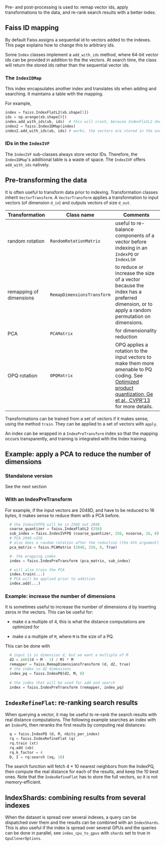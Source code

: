 Pre- and post-processing is used to: remap vector ids, apply transformations to the data, and re-rank search results with a better index.

## Faiss ID mapping 

By default Faiss assigns a sequential id to vectors added to the indexes. This page explains how to change this to arbitrary ids.

Some `Index` classes implement a `add_with_ids` method, where 64-bit vector ids can be provided in addition to the the vectors. 
At search time, the class will return the stored ids rather than the sequential vector ids. 

<!-- WARNING: in Lua, the search function adds 1 to the search results by default, to account for Lua 1-based indexing. Calling the search function with `search (queries, k, false)` cancels this behaviour and return the raw ids.  -->

### The `IndexIDMap` 

This index encapsulates another index and translates ids when adding and searching. It maintains a table with the mapping.

For example, 

```python
index = faiss.IndexFlatL2(xb.shape[1]) 
ids = np.arange(xb.shape[0])
index.add_with_ids(xb, ids)  # this will crash, because IndexFlatL2 does not support add_with_ids
index2 = faiss.IndexIDMap(index)
index2.add_with_ids(xb, ids) # works, the vectors are stored in the underlying index
```

### IDs in the `IndexIVF`

The `IndexIVF` sub-classes always store vector IDs. Therefore, the `IndexIDMap`'s additional table is a waste of space. The `IndexIVF` offers `add_with_ids` natively. 

## Pre-transforming the data 

It is often useful to transform data prior to indexing. Transformation classes inherit `VectorTransform`. A `VectorTransform` applies a transformation to input vectors (of dimension `d_in`) and outputs vectors of size `d_out`. 

| Transformation                     | Class name      | Comments            
|------------------------------------|-----------------|---------------------
| random rotation                    | `RandomRotationMatrix`  | useful to re-balance components of a vector before indexing in an `IndexPQ` or `IndexLSH` 
| remapping of dimensions            | `RemapDimensionsTransform` | to reduce or increase the size of a vector because the index has a preferred dimension, or to apply a random permutation on dimensions. 
| PCA                                | `PCAMatrix`       | for dimensionality reduction |
| OPQ rotation                       | `OPQMatrix`       | OPQ applies a rotation to the input vectors to make them more amenable to PQ coding. See [Optimized product quantization, Ge et al., CVPR'13](http://www.cv-foundation.org/openaccess/content_cvpr_2013/html/Ge_Optimized_Product_Quantization_2013_CVPR_paper.html) for more details.


Transformations can be trained from a set of vectors if it makes sense, using the method `train`. They can be applied to a set of vectors with `apply`. 

An index can be wrapped in a `IndexPreTransform` index so that the mapping occurs transparently, and training is integrated with the Index training. 


## Example: apply a PCA to reduce the number of dimensions 

### Standalone version 

See the next section

### With an IndexPreTransform 

For example, if the input vectors are 2048D, and have to be reduced to 16 bytes, it makes sense to reduce them with a PCA before.

```python
  # the IndexIVFPQ will be in 256D not 2048
  coarse_quantizer = faiss.IndexFlatL2 (256)
  sub_index = faiss.IndexIVFPQ (coarse_quantizer, 256, ncoarse, 16, 8)
  # PCA 2048->256
  # also does a random rotation after the reduction (the 4th argument)
  pca_matrix = faiss.PCAMatrix (2048, 256, 0, True) 

  #- the wrapping index
  index = faiss.IndexPreTransform (pca_matrix, sub_index)

  # will also train the PCA
  index.train(...)
  # PCA will be applied prior to addition
  index.add(...)
```

### Example: increase the number of dimensions

It is sometimes useful to increase the number of dimensions d by inserting zeros in the vectors. This can be useful for:

- make `d` a multiple of 4, this is what the distance computations are optimized for

- make `d` a multiple of `M`, where `M` is the size of a PQ.

This can be done with

```python
  # input is in dimension d, but we want a multiple of M
  d2 = int((d + M - 1) / M) * M
  remapper = faiss.RemapDimensionsTransform (d, d2, true)
  # the index in d2 dimensions  
  index_pq = faiss.IndexPQ(d2, M, 8)  
  
  # the index that will be used for add and search 
  index = faiss.IndexPreTransform (remapper, index_pq)
```

## `IndexRefineFlat`: re-ranking search results 

When querying a vector, it may be useful to re-rank the search results with real distance computations. The following example searches an index with an `IndexPQ`, then reranks the first results by computing real distances: 

```python
  q = faiss.IndexPQ (d, M, nbits_per_index)
  rq = faiss.IndexRefineFlat (q)
  rq.train (xt)
  rq.add (xb)
  rq.k_factor = 4
  D, I = rq:search (xq, 10)
```

The search function will fetch 4 * 10 nearest neighbors from the IndexPQ, then compute the real distance for each of the results, and keep the 10 best ones. Note that the `IndexRefineFlat` has to store the full vectors, so it is not memory-efficient. 

## IndexShards: combining results from several indexes 

When the dataset is spread over several indexes, a query can be dispatched over them and the results can be combined with an `IndexShards`. This is also useful if the index is spread over several GPUs and the queries can be done in parallel, see `index_cpu_to_gpus` with `shards` set to true in `GpuClonerOptions`. 

